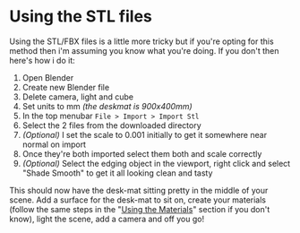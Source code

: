 # Using the STL files

Using the STL/FBX files is a little more tricky but if you're opting for this method then i'm assuming you know what you're doing. If you don't then here's how i do it:

1. Open Blender
2. Create new Blender file
3. Delete camera, light and cube
4. Set units to mm _(the deskmat is 900x400mm)_
5. In the top menubar `File > Import > Import Stl`
6. Select the 2 files from the downloaded directory
7. _(Optional)_ I set the scale to 0.001 initially to get it somewhere near normal on import
8. Once they're both imported select them both and scale correctly
9. _(Optional)_ Select the edging object in the viewport, right click and select "Shade Smooth" to get it all looking clean and tasty

This should now have the desk-mat sitting pretty in the middle of your scene. Add a surface for the desk-mat to sit on, create your materials (follow the same steps in the "[Using the Materials](./Materials/README.md)" section if you don't know), light the scene, add a camera and off you go!
